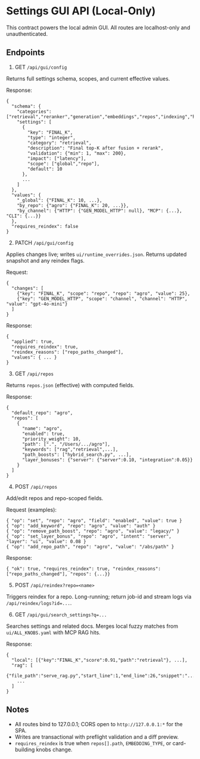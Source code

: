 # Settings GUI API (Local-Only)

This contract powers the local admin GUI. All routes are localhost-only and unauthenticated.

## Endpoints

1) GET `/api/gui/config`

Returns full settings schema, scopes, and current effective values.

Response:
```
{
  "schema": {
    "categories": ["retrieval","reranker","generation","embeddings","repos","indexing","hydration","eval","integration","advanced"],
    "settings": [
      {
        "key": "FINAL_K",
        "type": "integer",
        "category": "retrieval",
        "description": "Final top-K after fusion + rerank",
        "validation": {"min": 1, "max": 200},
        "impact": ["latency"],
        "scope": ["global","repo"],
        "default": 10
      },
      ...
    ]
  },
  "values": {
    "_global": {"FINAL_K": 10, ...},
    "by_repo": {"agro": {"FINAL_K": 20, ...}},
    "by_channel": {"HTTP": {"GEN_MODEL_HTTP": null}, "MCP": {...}, "CLI": {...}}
  },
  "requires_reindex": false
}
```

2) PATCH `/api/gui/config`

Applies changes live; writes `ui/runtime_overrides.json`. Returns updated snapshot and any reindex flags.

Request:
```
{
  "changes": [
    {"key": "FINAL_K", "scope": "repo", "repo": "agro", "value": 25},
    {"key": "GEN_MODEL_HTTP", "scope": "channel", "channel": "HTTP", "value": "gpt-4o-mini"}
  ]
}
```

Response:
```
{
  "applied": true,
  "requires_reindex": true,
  "reindex_reasons": ["repo_paths_changed"],
  "values": { ... }
}
```

3) GET `/api/repos`

Returns `repos.json` (effective) with computed fields.

Response:
```
{
  "default_repo": "agro",
  "repos": [
    {
      "name": "agro",
      "enabled": true,
      "priority_weight": 10,
      "path": [".", "/Users/.../agro"],
      "keywords": ["rag","retrieval",...],
      "path_boosts": ["hybrid_search.py", ...],
      "layer_bonuses": {"server": {"server":0.10, "integration":0.05}}
    }
  ]
}
```

4) POST `/api/repos`

Add/edit repos and repo-scoped fields.

Request (examples):
```
{ "op": "set", "repo": "agro", "field": "enabled", "value": true }
{ "op": "add_keyword", "repo": "agro", "value": "auth" }
{ "op": "remove_path_boost", "repo": "agro", "value": "legacy/" }
{ "op": "set_layer_bonus", "repo": "agro", "intent": "server", "layer": "ui", "value": 0.08 }
{ "op": "add_repo_path", "repo": "agro", "value": "/abs/path" }
```

Response:
```
{ "ok": true, "requires_reindex": true, "reindex_reasons": ["repo_paths_changed"], "repos": {...}}
```

5) POST `/api/reindex?repo=<name>`

Triggers reindex for a repo. Long-running; return job-id and stream logs via `/api/reindex/logs?id=...`.

6) GET `/api/gui/search_settings?q=...`

Searches settings and related docs. Merges local fuzzy matches from `ui/ALL_KNOBS.yaml` with MCP RAG hits.

Response:
```
{
  "local": [{"key":"FINAL_K","score":0.91,"path":"retrieval"}, ...],
  "rag": [
    {"file_path":"serve_rag.py","start_line":1,"end_line":26,"snippet":"..."},
    ...
  ]
}
```

## Notes

- All routes bind to 127.0.0.1; CORS open to `http://127.0.0.1:*` for the SPA.
- Writes are transactional with preflight validation and a diff preview.
- `requires_reindex` is true when `repos[].path`, `EMBEDDING_TYPE`, or card-building knobs change.

